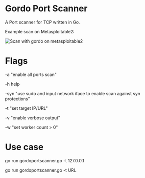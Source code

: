 # Gordo Port Scanner
A Port scanner for TCP written in Go.

Example scan on Metasploitable2:

![Scan with gordo on metasploitable2](https://github.com/BenPapple/gordoportscanner/blob/main/pics/gordometasploitablescan.png?raw=true)

# Flags
-a "enable all ports scan"

-h help

-syn "use sudo and input network iface to enable scan against syn protections"

-t "set target IP/URL"

-v "enable verbose output"

-w "set worker count > 0"


# Use case
go run gordoportscanner.go -t 127.0.0.1

go run gordoportscanner.go -t URL
